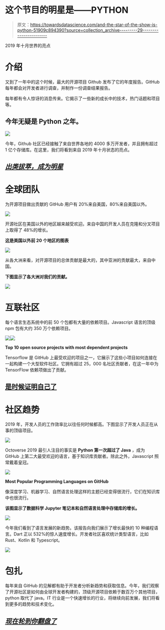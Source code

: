 # 这个节目的明星是——PYTHON

> 原文：<https://towardsdatascience.com/and-the-star-of-the-show-is-python-51909c894390?source=collection_archive---------29----------------------->

2019 年十月世界的亮点

# 介绍

又到了一年中的这个时候，最大的开源项目 Github 发布了它的年度报告。GitHub 每年都会对开发者进行调查，并制作一份调查结果报告。

每年都有令人惊讶的消息传来。它揭示了一些新的成长中的技术，热门话题和项目等。

## 今年无疑是 Python 之年。

![](img/a0c16eb86cfa0c18439d14f9967e5d96.png)

今年，Github 社区已经接触了来自世界各地的 4000 多万开发者，并且拥有超过 1 亿个存储库。在这里，我们将看到来自 2019 年十月状态的亮点。

## [***出类拔萃，成为明星***](https://docs.google.com/spreadsheets/d/1eNBLcKqCVN9zZQvfGUmm5bAzsETqB_ugVOlUtmvJGYU/edit#gid=0)

# **全球团队**

为开源项目做出贡献的 GitHub 用户有 20%来自美国，80%来自美国以外。

![](img/b989c639f39e63adbb7719717442dad3.png)

开源社区在美国以外的地区越来越受欢迎。来自中国的开发人员在克隆和分叉项目上取得了 48%的增长。

**这是美国以外前 20 个地区的图表**

![](img/ae0096c430ee46737f8b4a36a89956c0.png)

从各大洲来看，对开源项目的总体贡献是最大的，其中亚洲的贡献最大，来自中国。

**下图显示了各大洲对我们的贡献。**

![](img/34c91bd9b5f8c8525f8d79025e480a22.png)

# **互联社区**

每个语言生态系统中的前 50 个包都有大量的依赖项目。Javascript 语言的顶级 npm 包有大约 350 万个依赖项目。

![](img/efc4d661a71b38af83d4e181499e5cac.png)![](img/02f0c0c0bfb031ab3bb4ee123162d836.png)

**Top 10 open source projects with most dependent projects**

Tensorflow 是 GitHub 上最受欢迎的项目之一，它展示了这些小项目如何连接在一起构建一个大型软件社区。它拥有超过 25，000 名社区贡献者，在这一年中为 TensorFlow 依赖项做出了贡献。

## [是时候证明自己了](https://data-flair.training/blogs/data-science-project-ideas/)

# **社区趋势**

2019 年，开发人员的工作效率比以往任何时候都高。下图显示了开发人员正在从事的顶级项目。

![](img/e898f413cb99e09663c00430a005cd61.png)

Octoverse 2019 最引人注目的事实是 **Python 第一次超过了 Java** ，成为 GitHub 上第二大最受欢迎的语言，基于知识库贡献者。除此之外，Javascript 照常戴着皇冠。

![](img/7e5c32cfbbfbd8585958dd5990d4ed72.png)

**Most Popular Programming Languages on GitHub**

像深度学习、机器学习、自然语言处理这样的主题已经变得很流行，它们在知识库中也很流行。

**该图显示了数据科学 Jupyter 笔记本和自然语言处理中存储库的增长。**

![](img/85c39232a44ae816d17cfd4375712431.png)

今年我们看到了语言发展的新趋势。该报告向我们展示了增长最快的 10 种编程语言。Dart 正以 532%的惊人速度增长。开发者社区喜欢统计类型语言，比如 Rust、Kotlin 和 Typescript。

![](img/ccf6beaa8c495aace1f1d420bdf609c7.png)

# 包扎

每年来自 GitHub 的见解都有助于开发者分析新趋势和获取信息。今年，我们观察了开源社区是如何由全球开发者构建的，顶级开源项目依赖于数百万个其他项目，python 取代了 java。IT 行业是一个快速增长的行业，将继续向前发展，我们将看到更多的趋势和技术变化。

## [***现在轮到你翻盘了***](https://data-flair.github.io/python-tutorial/)